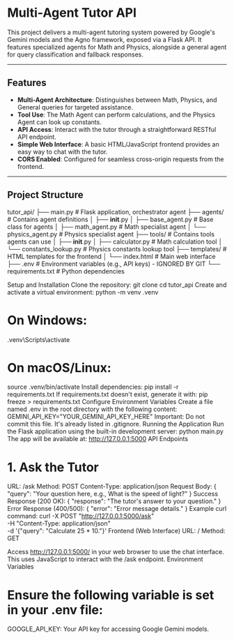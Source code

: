 # Multi-Agent Tutor API

This project delivers a multi-agent tutoring system powered by Google's Gemini models and the Agno framework, exposed via a Flask API. It features specialized agents for Math and Physics, alongside a general agent for query classification and fallback responses.

---

## Features

* **Multi-Agent Architecture**: Distinguishes between Math, Physics, and General queries for targeted assistance.
* **Tool Use**: The Math Agent can perform calculations, and the Physics Agent can look up constants.
* **API Access**: Interact with the tutor through a straightforward RESTful API endpoint.
* **Simple Web Interface**: A basic HTML/JavaScript frontend provides an easy way to chat with the tutor.
* **CORS Enabled**: Configured for seamless cross-origin requests from the frontend.

---

## Project Structure

tutor_api/
├── main.py                     # Flask application, orchestrator agent
├── agents/                     # Contains agent definitions
│   ├── __init__.py
│   ├── base_agent.py           # Base class for agents
│   ├── math_agent.py           # Math specialist agent
│   └── physics_agent.py        # Physics specialist agent
├── tools/                      # Contains tools agents can use
│   ├── __init__.py
│   ├── calculator.py           # Math calculation tool
│   └── constants_lookup.py     # Physics constants lookup tool
├── templates/                  # HTML templates for the frontend
│   └── index.html              # Main web interface
├── .env                        # Environment variables (e.g., API keys) - IGNORED BY GIT
└── requirements.txt            # Python dependencies

Setup and Installation
Clone the repository:
git clone <your-repository-url>
cd tutor_api
Create and activate a virtual environment:
python -m venv .venv

# On Windows:
.venv\Scripts\activate

# On macOS/Linux:
source .venv/bin/activate
Install dependencies:
pip install -r requirements.txt
If requirements.txt doesn't exist, generate it with:
pip freeze > requirements.txt
Configure Environment Variables
Create a file named .env in the root directory with the following content:
GEMINI_API_KEY="YOUR_GEMINI_API_KEY_HERE"
Important: Do not commit this file. It's already listed in .gitignore.
Running the Application
Run the Flask application using the built-in development server:
python main.py
The app will be available at: http://127.0.0.1:5000
API Endpoints
# 1. Ask the Tutor
URL: /ask
Method: POST
Content-Type: application/json
Request Body:
{
  "query": "Your question here, e.g., What is the speed of light?"
}
Success Response (200 OK):
{
  "response": "The tutor's answer to your question."
}
Error Response (400/500):
{
  "error": "Error message details."
}
Example curl command:
curl -X POST "http://127.0.0.1:5000/ask" \
     -H "Content-Type: application/json" \
     -d '{"query": "Calculate 25 * 10."}'
Frontend (Web Interface)
URL: /
Method: GET

Access http://127.0.0.1:5000/ in your web browser to use the chat interface. This uses JavaScript to interact with the /ask endpoint.
Environment Variables
# Ensure the following variable is set in your .env file:
GOOGLE_API_KEY: Your API key for accessing Google Gemini models.
